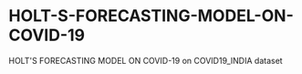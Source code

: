 # HOLT-S-FORECASTING-MODEL-ON-COVID-19
HOLT'S FORECASTING MODEL ON COVID-19 on COVID19_INDIA dataset
